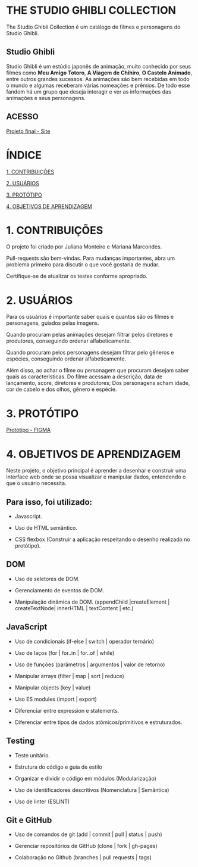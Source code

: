 # THE STUDIO GHIBLI COLLECTION
The Studio Ghibli Collection é um catálogo de filmes e personagens do Studio Ghibli. 

## Studio Ghibli
Studio Ghibli é um estúdio japonês de animação, muito
conhecido por seus filmes como **Meu Amigo Totoro**,
**A Viagem de Chihiro**, **O Castelo Animado**, entre outros grandes sucessos.
As animações são bem recebidas em todo o mundo e algumas receberam
várias nomeações e prêmios. De todo esse fandom há um grupo que deseja
interagir e ver as informações das animações e seus personagens.

## ACESSO
[Projeto final - Site](https://marianamarcondes.github.io/SAP006-data-lovers/)

# ÍNDICE
[1. CONTRIBUIÇÕES](#1-contribuicoes)

[2. USUÁRIOS](#2-usuarios)

[3. PROTÓTIPO](#3-prototipo)

[4. OBJETIVOS DE APRENDIZAGEM](#4-objetivos-de-aprendizagem)

# 1. CONTRIBUIÇÕES
O projeto foi criado por Juliana Monteiro e Mariana Marcondes. 

Pull-requests são bem-vindas. Para mudanças importantes, abra um problema primeiro para discutir o que você gostaria de mudar.

Certifique-se de atualizar os testes conforme apropriado.
# 2. USUÁRIOS
Para os usuários é importante saber quais e quantos são os filmes e personagens, guiados pelas imagens.

Quando procuram pelas animações desejam filtrar pelos diretores e produtores, conseguindo ordenar alfabeticamente. 

Quando procuram pelos personagens desejam filtrar pelo gêneros e espécies, conseguindo ordenar alfabeticamente. 

Além disso, ao achar o filme ou personagem que procuram desejam saber quais as características. Do filme acessam a descrição, data de lançamento, score, diretores e produtores; Dos personagens acham idade, cor de cabelo e dos olhos, gênero e espécie. 
 
# 3. PROTÓTIPO
[Protótipo - FIGMA](https://www.figma.com/file/b6xHNBIhvOnxoEDV33lGMf/Projeto-Ghibli?node-id=0%3A817)

# 4. OBJETIVOS DE APRENDIZAGEM
Neste projeto, o objetivo principal é aprender a desenhar e construir uma interface web onde se possa visualizar e manipular dados, entendendo o que o usuário necessita.

## Para isso, foi utilizado:

- Javascript.

- Uso de HTML semântico.

- CSS flexbox (Construir a aplicação respeitando o desenho realizado no protótipo).

## DOM 
- Uso de seletores de DOM.

- Gerenciamento de eventos de DOM.

- Manipulação dinâmica de DOM. (appendChild |createElement | createTextNode| innerHTML | textContent | etc.)

## JavaScript

- Uso de condicionais (if-else | switch | operador ternário)

- Uso de laços (for | for..in | for..of | while)

- Uso de funções (parâmetros | argumentos | valor de retorno)

- Manipular arrays (filter | map | sort | reduce)

- Manipular objects (key | value)

- Uso ES modules (import | export)

- Diferenciar entre expression e statements.

- Diferenciar entre tipos de dados atômicos/primitivos e estruturados.

## Testing

- Teste unitário.

- Estrutura do código e guia de estilo

- Organizar e dividir o código em módulos (Modularização)

- Uso de identificadores descritivos (Nomenclatura | Semântica)

- Uso de linter (ESLINT)

## Git e GitHub

- Uso de comandos de git (add | commit | pull | status | push)

- Gerenciar repositórios de GitHub (clone | fork | gh-pages)

- Colaboração no Github (branches | pull requests | tags)

